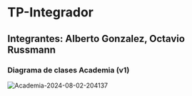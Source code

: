 # TP-Integrador
## Integrantes: Alberto Gonzalez, Octavio Russmann

### Diagrama de clases Academia (v1)
![Academia-2024-08-02-204137](https://github.com/user-attachments/assets/4f4d5501-0dc5-4246-98d1-1b6d0eb453a6)

